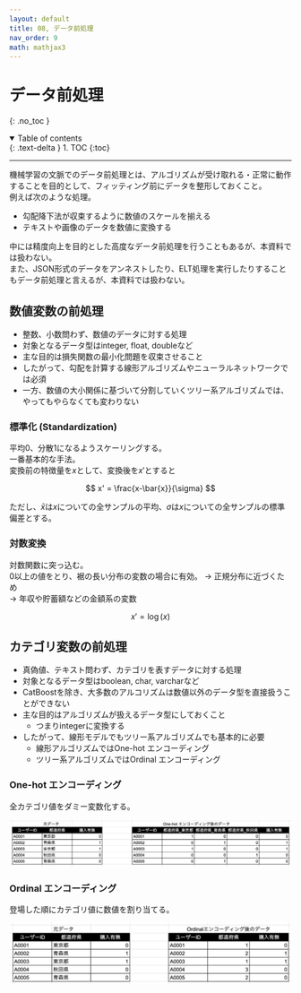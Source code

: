 ```yaml
---
layout: default
title: 08, データ前処理
nav_order: 9
math: mathjax3
---
```


# データ前処理
{: .no_toc }

<details open markdown="block">
  <summary>
    Table of contents
  </summary>
  {: .text-delta }
1. TOC
{:toc}
</details>

---


機械学習の文脈でのデータ前処理とは、アルゴリズムが受け取れる・正常に動作することを目的として、フィッティング前にデータを整形しておくこと。  
例えば次のような処理。  
- 勾配降下法が収束するように数値のスケールを揃える
- テキストや画像のデータを数値に変換する

中には精度向上を目的とした高度なデータ前処理を行うこともあるが、本資料では扱わない。  
また、JSON形式のデータをアンネストしたり、ELT処理を実行したりすることもデータ前処理と言えるが、本資料では扱わない。

## 数値変数の前処理

- 整数、小数問わず、数値のデータに対する処理
- 対象となるデータ型はinteger, float, doubleなど
- 主な目的は損失関数の最小化問題を収束させること
- したがって、勾配を計算する線形アルゴリズムやニューラルネットワークでは必須
- 一方、数値の大小関係に基づいて分割していくツリー系アルゴリズムでは、やってもやらなくても変わりない  

### 標準化 (Standardization)

平均$0$、分散$1$になるようスケーリングする。  
一番基本的な手法。  
変換前の特徴量を$x$として、変換後を$x'$とすると

$$
x' = \frac{x-\bar{x}}{\sigma}
$$

ただし、$\bar{x}$は$x$についての全サンプルの平均、$\sigma$は$x$についての全サンプルの標準偏差とする。

### 対数変換

対数関数に突っ込む。  
$0$以上の値をとり、裾の長い分布の変数の場合に有効。 
&rarr; 正規分布に近づくため   
&rarr; 年収や貯蓄額などの金額系の変数  

$$
x' = \log(x)
$$

## カテゴリ変数の前処理

- 真偽値、テキスト問わず、カテゴリを表すデータに対する処理
- 対象となるデータ型はboolean, char, varcharなど
- CatBoostを除き、大多数のアルコリズムは数値以外のデータ型を直接扱うことができない
- 主な目的はアルゴリズムが扱えるデータ型にしておくこと
  - つまりintegerに変換する
- したがって、線形モデルでもツリー系アルゴリズムでも基本的に必要
  - 線形アルゴリズムではOne-hot エンコーディング
  - ツリー系アルゴリズムではOrdinal エンコーディング

### One-hot エンコーディング

全カテゴリ値をダミー変数化する。  

![figure OneHotEncoding](./figures/OneHotEncoding.png)

### Ordinal エンコーディング

登場した順にカテゴリ値に数値を割り当てる。  

![figure OrdinalEncoding](./figures/OrdinalEncoding.png)
